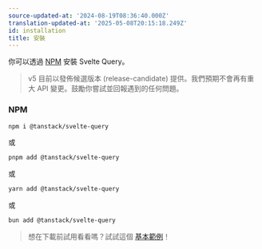 ```yaml
---
source-updated-at: '2024-08-19T08:36:40.000Z'
translation-updated-at: '2025-05-08T20:15:18.249Z'
id: installation
title: 安裝
---
```


你可以透過 [NPM](https://npmjs.com) 安裝 Svelte Query。

> v5 目前以發佈候選版本 (release-candidate) 提供。我們預期不會再有重大 API 變更。鼓勵你嘗試並回報遇到的任何問題。

### NPM

```bash
npm i @tanstack/svelte-query
```

或

```bash
pnpm add @tanstack/svelte-query
```

或

```bash
yarn add @tanstack/svelte-query
```

或

```bash
bun add @tanstack/svelte-query
```

> 想在下載前試用看看嗎？試試這個 [基本範例](../examples/basic)！
